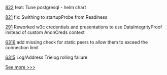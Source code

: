 
[822](https://github.com/hyperledger-labs/open-enterprise-agent/pull/822) feat: Tune postgresql - helm chart

[821](https://github.com/hyperledger-labs/open-enterprise-agent/pull/821) fix: Swithing to startupProbe from Readiness

[291](https://github.com/hyperledger/anoncreds-rs/pull/291) Reworked w3c credentials and presentations to use DataIntegrityProof  instead of custom AnonCreds context

[6316](https://github.com/hyperledger/besu/pull/6316) add missing check for static peers to allow them to exceed the connection limit

[6315](https://github.com/hyperledger/besu/pull/6315) Log/Address Trielog rolling failure


[See more >>>](https://start-here.hyperledger.org/pull-requests)
